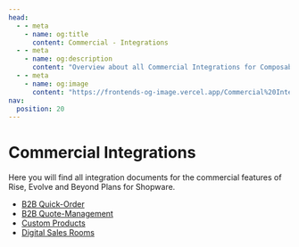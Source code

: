 ```yaml
---
head:
  - - meta
    - name: og:title
      content: Commercial - Integrations
  - - meta
    - name: og:description
      content: "Overview about all Commercial Integrations for Composable Frontends."
  - - meta
    - name: og:image
      content: "https://frontends-og-image.vercel.app/Commercial%20Integrations.png?fontSize=120px"
nav:
  position: 20
---
```


# Commercial Integrations

Here you will find all integration documents for the commercial features of Rise, Evolve and Beyond Plans for Shopware.

- [B2B Quick-Order](b2b-quick-order.html)
- [B2B Quote-Management](b2b-quote-management.html)
- [Custom Products](custom-products.html)
- [Digital Sales Rooms](digital-sales-rooms.html)
